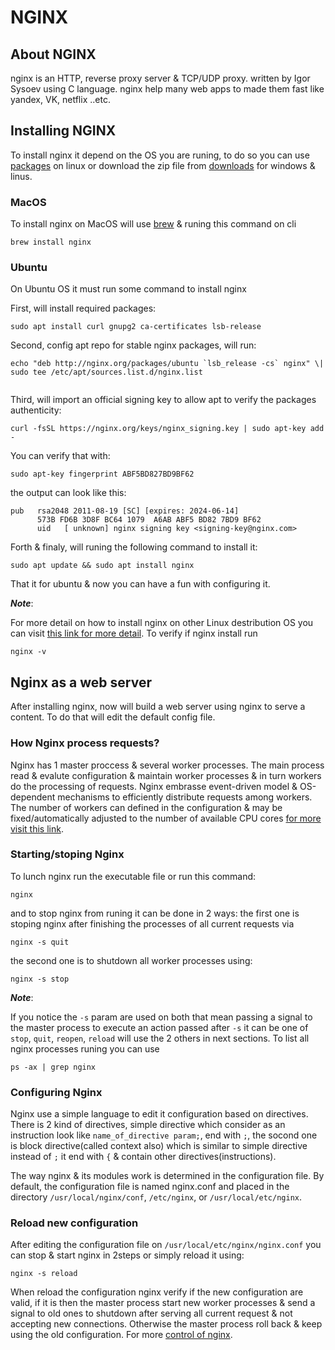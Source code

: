 # NGINX

## About NGINX

nginx is an HTTP, reverse proxy server & TCP/UDP proxy. written by Igor Sysoev using C language.
nginx help many web apps to made them fast like yandex, VK, netflix ..etc.

## Installing NGINX

To install nginx it depend on the OS you are runing, to do so you can use [packages](https://nginx.org/en/linux_packages.html) on linux or download the zip file from [downloads](https://nginx.org/en/download.html) for windows & linus.

### MacOS

To install nginx on MacOS will use [brew](https://brew.sh/) & runing this command on cli

```shell
brew install nginx
```
### Ubuntu

On Ubuntu OS it must run some command to install nginx

First, will install required packages:

```shell
sudo apt install curl gnupg2 ca-certificates lsb-release
```

Second, config apt repo for stable nginx packages, will run:

```shell
echo "deb http://nginx.org/packages/ubuntu `lsb_release -cs` nginx" \| sudo tee /etc/apt/sources.list.d/nginx.list
    
```

Third, will import an official signing key to allow apt to verify the packages authenticity:

```shell
curl -fsSL https://nginx.org/keys/nginx_signing.key | sudo apt-key add -
```

You can verify that with:

```shell
sudo apt-key fingerprint ABF5BD827BD9BF62
```

the output can look like this:
```shell
pub   rsa2048 2011-08-19 [SC] [expires: 2024-06-14]
      573B FD6B 3D8F BC64 1079  A6AB ABF5 BD82 7BD9 BF62
      uid   [ unknown] nginx signing key <signing-key@nginx.com>
 ```

Forth & finaly, will runing the following command to install it:

```shell
sudo apt update && sudo apt install nginx
```

That it for ubuntu & now you can have a fun with configuring it.

***Note***:

For more detail on how to install nginx on other Linux destribution OS you can visit [this link for more detail](https://nginx.org/en/linux_packages.html). 
To verify if nginx install run
 ```shell
 nginx -v
 ```

## Nginx as a web server

After installing nginx, now will build a web server using nginx to serve a content.
To do that will edit the default config file.

### How Nginx process requests?

Nginx has 1 master proccess & several worker processes. The main process read & evalute configuration 
& maintain worker processes & in turn workers do the processing of requests. Nginx embrasse event-driven
model & OS-dependent mechanisms to efficiently distribute requests among workers. 
The number of workers can defined in the configuration & may be fixed/automatically adjusted to the 
number of available CPU cores [for more visit this link](https://nginx.org/en/docs/ngx_core_module.html#worker_processes).

### Starting/stoping Nginx

To lunch nginx run the executable file or run this command:

```shell
nginx
```

and to stop nginx from runing it can be done in 2 ways:
the first one is stoping nginx after finishing the processes of all current requests via

```shell
nginx -s quit
```

the second one is to shutdown all worker processes using:

```shell
nginx -s stop
```

***Note***:

If you notice the `-s` param are used on both that mean passing a signal to the master process
to execute an action passed after `-s` it can be one of `stop`, `quit`, `reopen`, `reload` 
will use the 2 others in next sections.
To list all nginx processes runing you can use
```shell
ps -ax | grep nginx
```

### Configuring Nginx

Nginx use a simple language to edit it configuration based on directives. There is 2 kind of directives, 
simple directive which consider as an instruction look like `name_of_directive param;`, end with `;`, 
the socond one is block directive(called context also) which is similar to simple directive instead of `;` 
it end with `{` & contain other directives(instructions).

The way nginx & its modules work is determined in the configuration file. By default, the configuration 
file is named nginx.conf and placed in the directory `/usr/local/nginx/conf`, `/etc/nginx`, 
or `/usr/local/etc/nginx`. 



### Reload new configuration

After editing the configuration file on `/usr/local/etc/nginx/nginx.conf` you can stop & start 
nginx in 2steps or simply reload it using:

```shell
nginx -s reload
```

When reload the configuration nginx verify if the new configuration are valid, if it is then 
the master process start new worker processes & send a signal to old ones to shutdown after 
serving all current request & not accepting new connections. Otherwise the master process 
roll back & keep using the old configuration. For more [control of nginx](https://nginx.org/en/docs/control.html).
